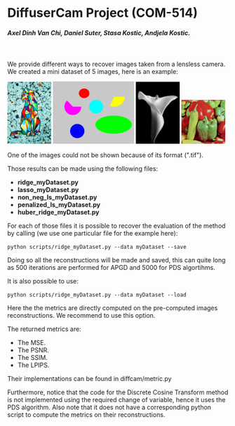# DiffuserCam Project (COM-514)

##### Axel Dinh Van Chi, Daniel Suter, Stasa Kostic, Andjela Kostic.

<br>

We provide different ways to recover images taken from a lensless camera. 
We created a mini dataset of 5 images, here is an example:

<img src="myDataset/original/img1.jpg" width="100"> <img src="myDataset/original/img2.png" width="185"> 
<img src="myDataset/original/img4.jpg" width="100"> <img src="myDataset/original/img5.png" width="100"> 

One of the images could not be shown because of its format (".tif").

Those results can be made using the following files:

- **ridge_myDataset.py**
- **lasso_myDataset.py**
- **non_neg_ls_myDataset.py** 
- **penalized_ls_myDataset.py**
- **huber_ridge_myDataset.py**

For each of those files it is possible to recover the evaluation of the method by calling (we use one particular file for the example here):
```
python scripts/ridge_myDataset.py --data myDataset --save
```
Doing so all the reconstructions will be made and saved, this can quite long as 500 iterations are performed for APGD and 5000 for PDS algortihms.

It is also possible to use:
```
python scripts/ridge_myDataset.py --data myDataset --load
```
Here the the metrics are directly computed on the pre-computed images reconstructions. We recommend to use this option.

The returned metrics are:
  - The MSE.
  - The PSNR.
  - The SSIM.
  - The LPIPS.

Their implementations can be found in diffcam/metric.py

Furthermore, notice that the code for the Discrete Cosine Transform method is not implemented using the required change of variable, hence it uses the PDS algorithm. Also note that it does not have a corresponding python script to compute the metrics on their reconstructions. 
